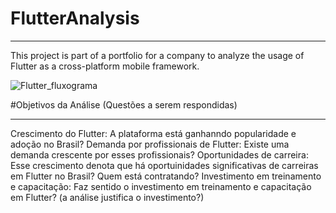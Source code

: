 # FlutterAnalysis
____________________________________________________________________________________________________________________________
This project is part of a portfolio for a company to analyze the usage of Flutter as a cross-platform mobile framework.



![Flutter_fluxograma](https://github.com/Prussak/FlutterAnalysis/assets/60240971/7cb907ff-b8e5-4a66-b873-58fddf5835bc)


#Objetivos da Análise (Questões a serem respondidas)
____________________________________________________________________________________________________________________________

Crescimento do Flutter: A plataforma está ganhanndo popularidade e adoção no Brasil? 
Demanda por profissionais de Flutter: Existe uma demanda crescente por esses profissionais?
Oportunidades de carreira: Esse crescimento denota que há oportuinidades significativas de carreiras em Flutter no Brasil? Quem está contratando?
Investimento em treinamento e capacitação: Faz sentido o investimento em treinamento e capacitação em Flutter? (a análise justifica o investimento?)
